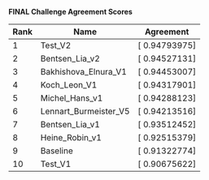 **FINAL Challenge Agreement Scores**



|Rank|Name|Agreement|
|----|-----|---|
|1|Test_V2|[ 0.94793975]|
|2|Bentsen_Lia_v2|[ 0.94527131]|
|3|Bakhishova_Elnura_V1|[ 0.94453007]|
|4|Koch_Leon_V1|[ 0.94317901]|
|5|Michel_Hans_v1|[ 0.94288123]|
|6|Lennart_Burmeister_V5|[ 0.94213516]|
|7|Bentsen_Lia_v1|[ 0.93512452]|
|8|Heine_Robin_v1|[ 0.92515379]|
|9|Baseline|[ 0.91322774]|
|10|Test_V1|[ 0.90675622]|
